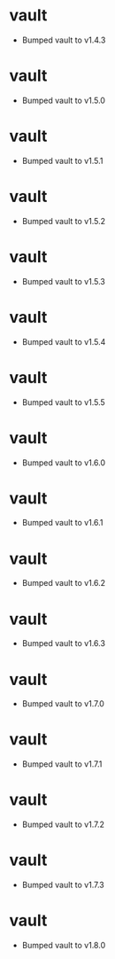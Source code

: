 
# vault

- Bumped vault to v1.4.3

# vault

- Bumped vault to v1.5.0

# vault

- Bumped vault to v1.5.1

# vault

- Bumped vault to v1.5.2

# vault

- Bumped vault to v1.5.3

# vault

- Bumped vault to v1.5.4

# vault

- Bumped vault to v1.5.5

# vault

- Bumped vault to v1.6.0

# vault

- Bumped vault to v1.6.1

# vault

- Bumped vault to v1.6.2

# vault

- Bumped vault to v1.6.3

# vault

- Bumped vault to v1.7.0

# vault

- Bumped vault to v1.7.1

# vault

- Bumped vault to v1.7.2

# vault

- Bumped vault to v1.7.3

# vault

- Bumped vault to v1.8.0

